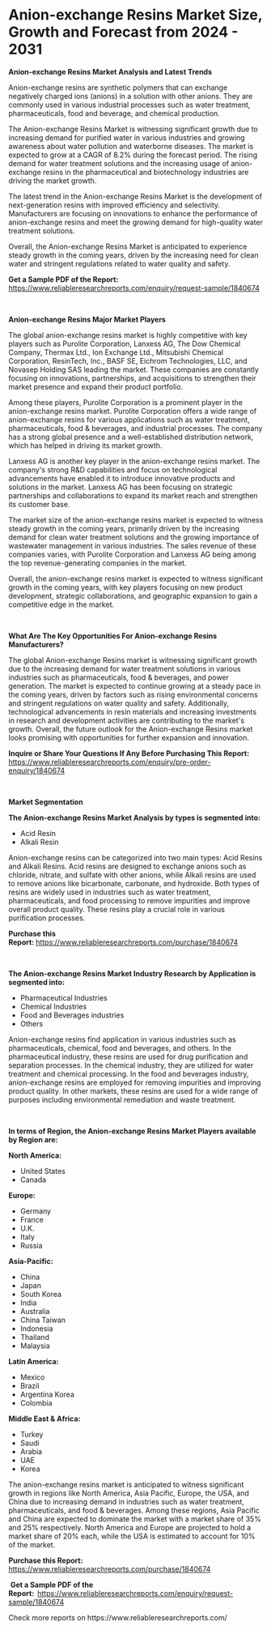 <p><h1>Anion-exchange Resins Market Size, Growth and Forecast from 2024 - 2031</h1></p><p><strong>Anion-exchange Resins Market Analysis and Latest Trends</strong></p>
<p><p>Anion-exchange resins are synthetic polymers that can exchange negatively charged ions (anions) in a solution with other anions. They are commonly used in various industrial processes such as water treatment, pharmaceuticals, food and beverage, and chemical production.</p><p>The Anion-exchange Resins Market is witnessing significant growth due to increasing demand for purified water in various industries and growing awareness about water pollution and waterborne diseases. The market is expected to grow at a CAGR of 8.2% during the forecast period. The rising demand for water treatment solutions and the increasing usage of anion-exchange resins in the pharmaceutical and biotechnology industries are driving the market growth.</p><p>The latest trend in the Anion-exchange Resins Market is the development of next-generation resins with improved efficiency and selectivity. Manufacturers are focusing on innovations to enhance the performance of anion-exchange resins and meet the growing demand for high-quality water treatment solutions.</p><p>Overall, the Anion-exchange Resins Market is anticipated to experience steady growth in the coming years, driven by the increasing need for clean water and stringent regulations related to water quality and safety.</p></p>
<p><strong>Get a Sample PDF of the Report:&nbsp;</strong> <a href="https://www.reliableresearchreports.com/enquiry/request-sample/1840674">https://www.reliableresearchreports.com/enquiry/request-sample/1840674</a></p>
<p>&nbsp;</p>
<p><strong>Anion-exchange Resins Major Market Players</strong></p>
<p><p>The global anion-exchange resins market is highly competitive with key players such as Purolite Corporation, Lanxess AG, The Dow Chemical Company, Thermax Ltd., Ion Exchange Ltd., Mitsubishi Chemical Corporation, ResinTech, Inc., BASF SE, Eichrom Technologies, LLC, and Novasep Holding SAS leading the market. These companies are constantly focusing on innovations, partnerships, and acquisitions to strengthen their market presence and expand their product portfolio.</p><p>Among these players, Purolite Corporation is a prominent player in the anion-exchange resins market. Purolite Corporation offers a wide range of anion-exchange resins for various applications such as water treatment, pharmaceuticals, food & beverages, and industrial processes. The company has a strong global presence and a well-established distribution network, which has helped in driving its market growth.</p><p>Lanxess AG is another key player in the anion-exchange resins market. The company's strong R&D capabilities and focus on technological advancements have enabled it to introduce innovative products and solutions in the market. Lanxess AG has been focusing on strategic partnerships and collaborations to expand its market reach and strengthen its customer base.</p><p>The market size of the anion-exchange resins market is expected to witness steady growth in the coming years, primarily driven by the increasing demand for clean water treatment solutions and the growing importance of wastewater management in various industries. The sales revenue of these companies varies, with Purolite Corporation and Lanxess AG being among the top revenue-generating companies in the market. </p><p>Overall, the anion-exchange resins market is expected to witness significant growth in the coming years, with key players focusing on new product development, strategic collaborations, and geographic expansion to gain a competitive edge in the market.</p></p>
<p>&nbsp;</p>
<p><strong>What Are The Key Opportunities For Anion-exchange Resins Manufacturers?</strong></p>
<p><p>The global Anion-exchange Resins market is witnessing significant growth due to the increasing demand for water treatment solutions in various industries such as pharmaceuticals, food & beverages, and power generation. The market is expected to continue growing at a steady pace in the coming years, driven by factors such as rising environmental concerns and stringent regulations on water quality and safety. Additionally, technological advancements in resin materials and increasing investments in research and development activities are contributing to the market's growth. Overall, the future outlook for the Anion-exchange Resins market looks promising with opportunities for further expansion and innovation.</p></p>
<p><strong>Inquire or Share Your Questions If Any Before Purchasing This Report:</strong> <a href="https://www.reliableresearchreports.com/enquiry/pre-order-enquiry/1840674">https://www.reliableresearchreports.com/enquiry/pre-order-enquiry/1840674</a></p>
<p>&nbsp;</p>
<p><strong>Market Segmentation</strong></p>
<p><strong>The Anion-exchange Resins Market Analysis by types is segmented into:</strong></p>
<p><ul><li>Acid Resin</li><li>Alkali Resin</li></ul></p>
<p><p>Anion-exchange resins can be categorized into two main types: Acid Resins and Alkali Resins. Acid resins are designed to exchange anions such as chloride, nitrate, and sulfate with other anions, while Alkali resins are used to remove anions like bicarbonate, carbonate, and hydroxide. Both types of resins are widely used in industries such as water treatment, pharmaceuticals, and food processing to remove impurities and improve overall product quality. These resins play a crucial role in various purification processes.</p></p>
<p><strong>Purchase this Report:&nbsp;</strong><a href="https://www.reliableresearchreports.com/purchase/1840674">https://www.reliableresearchreports.com/purchase/1840674</a></p>
<p>&nbsp;</p>
<p><strong>The Anion-exchange Resins Market Industry Research by Application is segmented into:</strong></p>
<p><ul><li>Pharmaceutical Industries</li><li>Chemical Industries</li><li>Food and Beverages industries</li><li>Others</li></ul></p>
<p><p>Anion-exchange resins find application in various industries such as pharmaceuticals, chemical, food and beverages, and others. In the pharmaceutical industry, these resins are used for drug purification and separation processes. In the chemical industry, they are utilized for water treatment and chemical processing. In the food and beverages industry, anion-exchange resins are employed for removing impurities and improving product quality. In other markets, these resins are used for a wide range of purposes including environmental remediation and waste treatment.</p></p>
<p>&nbsp;</p>
<p><strong>In terms of Region, the Anion-exchange Resins Market Players available by Region are:</strong></p>
<p>
    <p> <strong> North America: </strong>
        <ul>
            <li>United States</li>
            <li>Canada</li>
        </ul>
        </p> 
    <p> <strong> Europe: </strong>
        <ul>
            <li>Germany</li>
            <li>France</li>
            <li>U.K.</li>
            <li>Italy</li>
            <li>Russia</li>
        </ul>
        </p> 
    <p> <strong> Asia-Pacific: </strong>
        <ul>
            <li>China</li>
            <li>Japan</li>
            <li>South Korea</li>
            <li>India</li>
            <li>Australia</li>
            <li>China Taiwan</li>
            <li>Indonesia</li>
            <li>Thailand</li>
            <li>Malaysia</li>
        </ul>
        </p> 
    <p> <strong> Latin America: </strong>
        <ul>
            <li>Mexico</li>
            <li>Brazil</li>
            <li>Argentina Korea</li>
            <li>Colombia</li>
        </ul>
        </p> 
    <p> <strong> Middle East & Africa: </strong>
        <ul>
            <li>Turkey</li>
            <li>Saudi</li>
            <li>Arabia</li>
            <li>UAE</li>
            <li>Korea</li>
        </ul>
    </p>
    </p>
<p><p>The anion-exchange resins market is anticipated to witness significant growth in regions like North America, Asia Pacific, Europe, the USA, and China due to increasing demand in industries such as water treatment, pharmaceuticals, and food & beverages. Among these regions, Asia Pacific and China are expected to dominate the market with a market share of 35% and 25% respectively. North America and Europe are projected to hold a market share of 20% each, while the USA is estimated to account for 10% of the market.</p></p>
<p><strong>Purchase this Report: </strong><a href="https://www.reliableresearchreports.com/purchase/1840674">https://www.reliableresearchreports.com/purchase/1840674</a></p>
<p>&nbsp;<strong>Get a Sample PDF of the Report:&nbsp;&nbsp;</strong><a href="https://www.reliableresearchreports.com/enquiry/request-sample/1840674">https://www.reliableresearchreports.com/enquiry/request-sample/1840674</a></p>
<p><strong></strong></p>
<p>Check more reports on https://www.reliableresearchreports.com/</p>